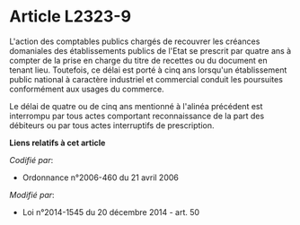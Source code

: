 # Article L2323-9

L'action des comptables publics chargés de recouvrer les créances domaniales des établissements publics de l'Etat se prescrit
par quatre ans à compter de la prise en charge du titre de recettes ou du document en tenant lieu. Toutefois, ce délai est
porté à cinq ans lorsqu'un établissement public national à caractère industriel et commercial conduit les poursuites
conformément aux usages du commerce.

Le délai de quatre ou de cinq ans mentionné à l'alinéa précédent est interrompu par tous actes comportant reconnaissance de
la part des débiteurs ou par tous actes interruptifs de prescription.

**Liens relatifs à cet article**

_Codifié par_:

  - Ordonnance n°2006-460 du 21 avril 2006

_Modifié par_:

  - Loi n°2014-1545 du 20 décembre 2014 - art. 50
